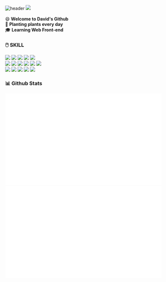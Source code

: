  ![header](https://capsule-render.vercel.app/api?type=waving&color=355e9e&height=200&section=header&fontSize=40&animation=twinkling&text=DAVIDYANG)
<a href="https://hits.seeyoufarm.com"><img src="https://hits.seeyoufarm.com/api/count/incr/badge.svg?url=https%3A%2F%2Fgithub.com%2Fgjbae1212%2Fhit-counter&count_bg=%2388B0FF&title_bg=%23868686&icon=waze.svg&icon_color=%23E7E7E7&title=hits&edge_flat=false"/></a>
<br><br>
😄 <b> Welcome to David's Github</b><br>
🌱 <b> Planting plants every day</b><br>
🎓 <b> Learning Web Front-end</b><br>

<h3><b>🖱️ SKILL </b></h3>

<img src="https://img.shields.io/badge/HTML5-E34F26?style=flat-square&logo=HTML5&logoColor=white"/></a>
<img src="https://img.shields.io/badge/CSS3-1572B6?style=flat-square&logo=CSS3&logoColor=white"/></a>
<img src="https://img.shields.io/badge/JavaScript-F7DF1E?style=flat-square&logo=JavaScript&logoColor=white"/></a>
<img src="https://img.shields.io/badge/Sass-CC6699?style=flat-square&logo=Sass&logoColor=white"/></a>
<img src="https://img.shields.io/badge/Node.js-339933?style=flat-square&logo=Node.js&logoColor=white"/></a>
<br>
<img src="https://img.shields.io/badge/React-61DAFB?style=flat-square&logo=React&logoColor=white"/></a>
<img src="https://img.shields.io/badge/Vue.js-4FC08D?style=flat-square&logo=Vue.js&logoColor=white"/></a>
<img src="https://img.shields.io/badge/PHP-777BB4?style=flat-square&logo=PHP&logoColor=white"/></a>
<img src="https://img.shields.io/badge/MyAdmin-6C78AF?style=flat-square&logo=phpMyAdmin&logoColor=white"/></a>
<img src="https://img.shields.io/badge/Visual Studio Code-007ACC?style=flat-square&logo=Visual Studio Code&logoColor=white"/></a>
<img src="https://img.shields.io/badge/CodePen-000000?style=flat-square&logo=CodePen&logoColor=white"/></a>
<br>
<img src="https://img.shields.io/badge/Postman-FF6C37?style=flat-square&logo=Postman&logoColor=white"/></a>
<img src="https://img.shields.io/badge/PS-31A8FF?style=flat-square&logo=Adobe Photoshop&logoColor=white"/></a>
<img src="https://img.shields.io/badge/AI-FF9A00?style=flat-square&logo=Adobe Illustrator&logoColor=white"/></a>
<img src="https://img.shields.io/badge/XD-FF61F6?style=flat-square&logo=Adobe XD&logoColor=white"/></a>
<img src="https://img.shields.io/badge/Figma-F24E1E?style=flat-square&logo=Figma&logoColor=white"/></a>
<br>


### 📊 Github Stats
<a href='https://github.com/rahul-jha98/github-stats-transparent'>

![Stats Overview](https://raw.githubusercontent.com/ydw1996/github-stats-transparent/output/generated/overview.svg)
![Most Used Languages](https://raw.githubusercontent.com/ydw1996/github-stats-transparent/output/generated/languages.svg)

</a>

<br>
